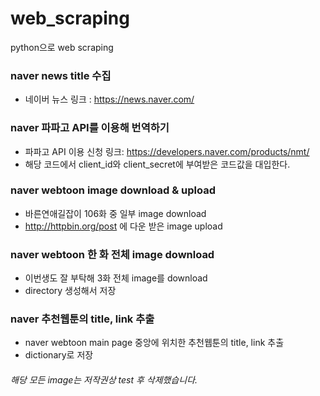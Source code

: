 # web_scraping
python으로 web scraping

### naver news title 수집
* 네이버 뉴스 링크 : <https://news.naver.com/>

### naver 파파고 API를 이용해 번역하기
* 파파고 API 이용 신청 링크: <https://developers.naver.com/products/nmt/>
* 해당 코드에서 client_id와 client_secret에 부여받은 코드값을 대입한다.

### naver webtoon image download & upload
* 바른연애길잡이 106화 중 일부 image download
* http://httpbin.org/post 에 다운 받은 image upload

### naver webtoon 한 화 전체 image download
* 이번생도 잘 부탁해 3화 전체 image를 download
* directory 생성해서 저장

### naver 추천웹툰의 title, link 추출
* naver webtoon main page 중앙에 위치한 추천웹툰의 title, link 추출
* dictionary로 저장

###### 해당 모든 image는 저작권상 test 후 삭제했습니다.
